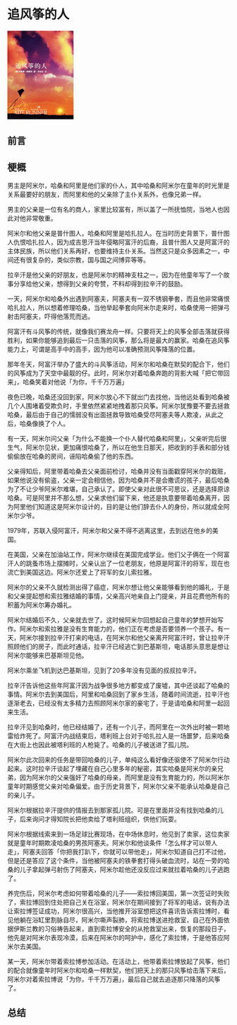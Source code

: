 # 追风筝的人

<img src="../../assets/books/zhuifengzhengderen.jpg" width="150px" height="200px" />

## 前言

## 梗概

男主是阿米尔，哈桑和阿里是他们家的仆人，其中哈桑和阿米尔在童年的时光里是关系最要好的朋友，而阿里和他的父亲除了主仆关系外，也像兄弟一样。

男主的父亲是一位有名的商人，家里比较富有，所以盖了一所抚恤院，当地人也因此对他非常敬重。

阿米尔和他父亲是普什图人，哈桑和阿里是哈扎拉人。在当时历史背景下，普什图人仇恨哈扎拉人，因为成吉思汗当年侵略阿富汗的后裔，且普什图人又是阿富汗的主体民族，所以他们关系再好，也要维持主仆关系。当然这只是众多因素之一，中间还有很复杂的，类似宗教，国与国之间博弈等等。

拉辛汗是他父亲的好朋友，也是阿米尔的精神支柱之一，因为在他童年写了一个故事分享给他父亲，想得到父亲的夸赞，不料却得到拉辛汗的鼓励。

一天，阿米尔和哈桑外出遇到阿塞夫，阿塞夫有一双不锈钢拳套，而且他非常痛恨哈扎拉人，所以想着修理哈桑，当他举起拳套向阿米尔走来时，哈桑使用一把弹弓射击阿塞夫，吓得他落荒而逃。

阿富汗有斗风筝的传统，就像我们赛龙舟一样。只要将天上的风筝全部击落就获得胜利，如果你能够追到最后一只击落的风筝，那么将是最大的赢家。哈桑在追风筝能力上，可谓是高手中的高手，因为他可以准确预测风筝降落的位置。

那年冬天，阿富汗举办了盛大的斗风筝活动，阿米尔和哈桑在默契的配合下，他们的风筝成为了天空中最靓的仔。此时，阿米尔对着哈桑奔跑的背影大喊「把它带回来」，哈桑笑着对他说「为你，千千万万遍」

夜色已晚，哈桑还没回到家，阿米尔放心不下就出门去找他，当他远处看到哈桑被几个人围堵着受欺负时，手里依然紧紧地拽着那只风筝。阿米尔犹豫要不要去拯救哈桑，最后由于自己的懦弱没有出面拯救导致哈桑受尽阿塞夫等人欺凌，从此之后，哈桑像换了个人。

有一天，阿米尔问父亲「为什么不能换一个仆人替代哈桑和阿里」，父亲听完后很生气，阿米尔见状，更加痛恨哈桑了，所以在他生日那天，把收到的手表和部分钱偷偷放在哈桑的房间，诬陷哈桑偷了他的东西。

父亲得知后，阿里带着哈桑去父亲面前检讨，哈桑并没有当面戳穿阿米尔的栽赃，如果他说没有偷盗，父亲一定会相信他，因为哈桑并不是会撒谎的孩子，最后哈桑为了不让少爷阿米尔难堪，自己承认了。即使父亲对此很不可思议，还是选择原谅哈桑。可是阿里并不那么想，父亲求他们留下来，他还是执意要带着哈桑离开，因为阿里他们知道这是阿米尔设计的，目的是让他们辞去仆人的身份，所以就成全阿米尔少爷。

1979年，苏联入侵阿富汗，阿米尔和父亲不得不逃离这里，去到远在他乡的美国。

在美国，父亲在加油站工作，阿米尔继续在美国完成学业。他们父子俩在一个阿富汗人的跳蚤市场上摆摊时，父亲认出了一位老朋友，他原是阿富汗的将军，现在也流亡到美国这边。阿米尔还爱上了将军的女儿索拉雅。

阿米尔的父亲不久就检测出得了癌症，阿米尔想让他父亲能够看到他的婚礼，于是和父亲提起想和索拉雅结婚的事情，父亲高兴地亲自上门提亲，并且花费他所有的积蓄为阿米尔筹办婚礼。

阿米尔结婚后不久，父亲就去世了。这时候阿米尔回想起自己童年的梦想开始写作。阿米尔和索拉雅是没有生育能力的，他们正在考虑是否要领养一个孩子。有一天，阿米尔接到拉辛汗打来的电话，在阿米尔和他父亲离开阿富汗时，曾让拉辛汗照顾他们的房子，而此时通话，拉辛汗已经逃亡到巴基斯坦，电话那头意思是想让阿米尔能够来巴基斯坦见他。

阿米尔乘坐飞机到达巴基斯坦，见到了20多年没有见面的叔叔拉辛汗。

拉辛汗告诉他这些年阿富汗因为战争很多地方都变成了废墟，其中还谈起了哈桑的事情。阿米尔去到美国后，阿里和哈桑回到了家乡生活，随着时间流逝，拉辛汗也逐渐老去，已经没有太多精力去照顾阿米尔家的豪宅了，于是请哈桑和阿里一起回来生活。

拉辛汗见到哈桑时，他已经结婚了，还有一个儿子，而阿里在一次外出时被一颗地雷给炸死了。阿富汗内战结束后，塔利班上台对于哈扎拉人是一场噩梦，后来哈桑在大街上也因此被塔利班的人枪毙了。哈桑的儿子被送进了孤儿院。

阿米尔此次回来的任务是带回哈桑的儿子，单纯这么看好像还驱使不了阿米尔行动起来。这时拉辛汗谈起了埋藏在自己心里多年的秘密，其实哈桑是阿米尔的亲兄弟，因为阿米尔的父亲强奸了哈桑的母亲，而阿里是没有生育能力的，所以阿米尔童年时期感觉父亲对哈桑偏爱。由于历史背景下，阿米尔父亲不能承认哈桑是自己的亲儿子。

阿米尔根据拉辛汗提供的情报去到那家孤儿院。可是在里面并没有找到哈桑的儿子，后来询问才得知院长把他卖给了塔利班组织，供他们玩耍。

阿米尔根据线索来到一场足球比赛现场，在中场休息时，他见到了卖家，这位卖家就是童年时期欺凌哈桑的男孩阿塞夫。阿米尔和他谈条件「怎么样才可以带人走」，阿塞夫回答「你把我打趴下，你就可以带他走」，阿米尔知道自己打不过他，但是还是答应了这个条件，当他被阿塞夫的铁拳套打得头破血流时，站在一旁的哈桑的儿子拿起弹弓射伤了阿塞夫，阿米尔趁他还没反应过来就拉着哈桑的儿子逃跑了。

养完伤后，阿米尔考虑如何带着哈桑的儿子——索拉博回美国，第一次签证时失败了，索拉博回到住处把自己关在浴室，阿米尔在期间接到了将军的电话，说有办法让索拉博签证成功，阿米尔很高兴，当他推开浴室想把这件喜讯告诉索拉博时，看见他躺在浴缸里割脉自尽，阿米尔嘶声裂肺，将索拉博送进抢救室，自己在外面依据伊斯兰教的习俗祷告起来，直到索拉博安全的从抢救室出来，恢复的那段日子，他先是对阿米尔表现冷漠，后来在阿米尔的呵护中，感化了索拉博，于是他答应阿米尔去美国。

某一天，阿米尔带着索拉博参加活动。在活动上，他带着索拉博放起了风筝，他们的配合就像童年时阿米尔和哈桑一样默契，他们把天上的那只风筝给击落下来后，阿米尔对着索拉博说「为你，千千万万遍」，最后自己就去追逐那只降落的风筝了。

## 总结
